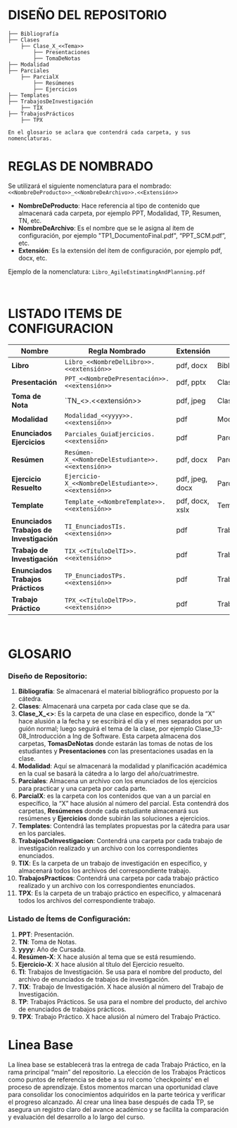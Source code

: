 # DISEÑO DEL REPOSITORIO
```
├── Bibliografía 
├── Clases 
    ├── Clase_X_<<Tema>> 
        ├── Presentaciones 
        ├── TomaDeNotas 
├── Modalidad
├── Parciales
    ├── ParcialX
        ├── Resúmenes
        ├── Ejercicios
├── Templates
├── TrabajosDeInvestigación
    ├── TIX
├── TrabajosPrácticos 
    ├── TPX 

En el glosario se aclara que contendrá cada carpeta, y sus nomenclaturas.

```


# REGLAS DE NOMBRADO

Se utilizará el siguiente nomenclatura para el nombrado:
`<<NombreDeProducto>>_<<NombreDeArchivo>>.<<Extensión>>`

- **NombreDeProducto**: Hace referencia al tipo de contenido que almacenará cada carpeta, por ejemplo PPT, Modalidad, TP, Resumen, TN, etc.
- **NombreDeArchivo**: Es el nombre que se le asigna al ítem de configuración, por ejemplo "TP1_DocumentoFinal.pdf", “PPT_SCM.pdf”, etc.
- **Extensión**: Es la extensión del ítem de configuración, por ejemplo pdf, docx, etc.

Ejemplo de la nomenclatura: `Libro_AgileEstimatingAndPlanning.pdf`

<br>

# LISTADO ITEMS DE CONFIGURACION

 **Nombre**                           | **Regla Nombrado**                               | **Extensión**   | **Ubicación**                            |
|--------------------------------------|-------------------------------------------------|----------------|-------------------------------------------|
| **Libro**                            | `Libro_<<NombreDelLibro>>.<<extensión>>`          | pdf, docx      | Bibliografía/                           |
| **Presentación**                     | `PPT_<<NombreDePresentación>>.<<extensión>>`      | pdf, pptx      | Clases/ClaseX<<Tema>>/Presentaciones/   |
| **Toma de Nota**                     | `TN_<<NombreDelEstudiante>>.<<extensión>>         | pdf, jpeg      | Clases/ClaseX<<Tema>>/TomaDeNotas/      |
| **Modalidad**                        | `Modalidad_<<yyyy>>.<<extensión>>`                | pdf            | Modalidad/                              |
| **Enunciados Ejercicios**            | `Parciales_GuiaEjercicios.<<extensión>`           | pdf            | Parciales/                              |
| **Resúmen**                          | `Resúmen-X_<<NombreDelEstudiante>>.<<extensión>>` | pdf, docx      | Parciales/ParcialX/Resúmenes/           |
| **Ejercicio Resuelto**               | `Ejercicio-X_<<NombreDelEstudiante>>.<<extensión>>`| pdf, jpeg, docx | Parciales/ParcialX/Ejercicios/         |
| **Template**                         | `Template_<<NombreTemplate>>.<<extensión>>`       | pdf, docx, xslx | Templates/                              |
| **Enunciados Trabajos de Investigación**| `TI_EnunciadosTIs.<<extensión>>`               | pdf            | TrabajosDeInvestigación/                |
| **Trabajo de Investigación**         | `TIX_<<TítuloDelTI>>.<<extensión>>`               | pdf            | TrabajosDeInvestigación/TIX/            |
| **Enunciados Trabajos Prácticos**    | `TP_EnunciadosTPs.<<extensión>>`                  | pdf            | TrabajosPracticós/                      |
| **Trabajo Práctico**                 | `TPX_<<TítuloDelTP>>.<<extensión>>`               | pdf            | TrabajosPracticós/TPX                   |

<br>

# GLOSARIO

### Diseño de Repositorio:

1. **Bibliografía**: Se almacenará el material bibliográfico propuesto por la cátedra.
2. **Clases**: Almacenará una carpeta por cada clase que se da.
3. **Clase_X_<<Tema>>**: Es la carpeta de una clase en especifico, donde la “X” hace alusión a la fecha y se escribirá el día y el mes separados por un guión normal; luego seguirá el tema de la clase, por ejemplo Clase_13-08_Introducción a Ing de Software.  Esta carpeta almacena dos carpetas, **TomasDeNotas** donde estarán las tomas de notas de los estudiantes y **Presentaciones** con las presentaciones usadas en la clase.
4. **Modalidad**: Aquí se almacenará la modalidad y planificación académica en la cual se basará la cátedra a lo largo del año/cuatrimestre.
5. **Parciales**: Almacena un archivo con los enunciados de los ejercicios para practicar y una carpeta por cada parte.
6. **ParcialX**: es la carpeta con los contenidos que van a un parcial en específico, la “X” hace alusión al número del parcial. Esta contendrá dos carpetas, **Resúmenes** donde cada estudiante almacenará sus resúmenes y **Ejercicios** donde subirán las soluciones a ejercicios.
7. **Templates**: Contendrá las templates propuestas por la cátedra para usar en los parciales.
8. **TrabajosDeInvestigacion**: Contendrá una carpeta por cada trabajo de investigación realizado y un archivo con los correspondientes enunciados.
9. **TIX**: Es la carpeta de un trabajo de investigación en específico, y almacenará todos los archivos del correspondiente trabajo.
10. **TrabajosPracticos**: Contendrá una carpeta por cada trabajo práctico realizado y un archivo con los correspondientes enunciados.
11. **TPX**: Es la carpeta de un trabajo práctico en específico, y almacenará todos los archivos del correspondiente trabajo.

### Listado de Ítems de Configuración:

1. **PPT**: Presentación.
2. **TN**: Toma de Notas.
3. **yyyy**: Año de Cursada.
4. **Resúmen-X**: X hace alusión al tema que se está resumiendo.
5. **Ejercicio-X**: X hace alusión al título del Ejercicio resuelto.
6. **TI**: Trabajos de Investigación. Se usa para el nombre del producto, del archivo de enunciados de trabajos de investigación.
7. **TIX**: Trabajo de Investigación. X hace alusión al número del Trabajo de Investigación.
8. **TP**: Trabajos Prácticos. Se usa para el nombre del producto, del archivo de enunciados de trabajos prácticos.
9. **TPX**: Trabajo Práctico. X hace alusión al número del Trabajo Práctico.


# Linea Base

La línea base se establecerá tras la entrega de cada Trabajo Práctico, en la rama principal “main” del repositorio. La elección de los Trabajos Prácticos como puntos de referencia se debe a su rol como 'checkpoints' en el proceso de aprendizaje. Estos momentos marcan una oportunidad clave para consolidar los conocimientos adquiridos en la parte teórica y verificar el progreso alcanzado. Al crear una línea base después de cada TP, se asegura un registro claro del avance académico y se facilita la comparación y evaluación del desarrollo a lo largo del curso.

